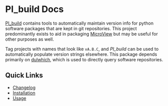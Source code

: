 # PI_build Docs

[PI_build](.) contains tools to automatically maintain version info for python
software packages that are kept in git repositories.  This project predominantly exists to aid
in packaging [MicroView](http://microview.parallax-innovations.com) but may be useful for other purposes as well.

Tag projects with names that look like
`vA.B.C`, and *PI_build* can be used to automatically populate version strings elsewhere.  This package
depends primarily on  [dulwhich](https://www.dulwich.io/), which is used to directly query software repositories.

## Quick Links

* [Changelog](changelog.md)
* [Installation](install.md)
* [Usage](usage.md)
